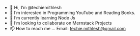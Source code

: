 - 👋 Hi, I’m @techiemithlesh
- 👀 I’m interested in Programming YouTube and Reading Books.
- 🌱 I’m currently learning Node Js
- 💞️ I’m looking to collaborate on Mernstack Projects
- 📫 How to reach me ...
 Email: techie.mithlesh@gmail.com
 
<!---
techiemithlesh/techiemithlesh is a ✨ special ✨ repository because its `README.md` (this file) appears on your GitHub profile.
You can click the Preview link to take a look at your changes.
--->
